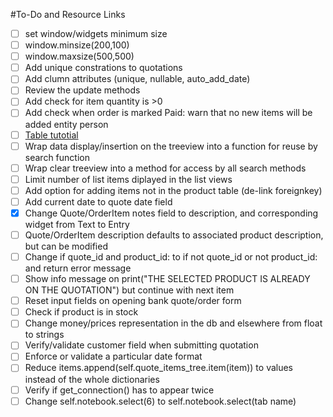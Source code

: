 #To-Do and Resource Links

- [ ] set window/widgets minimum size
- [ ] window.minsize(200,100)
- [ ] window.maxsize(500,500)
- [ ] Add unique constrations to quotations
- [ ] Add clumn attributes (unique, nullable, auto_add_date)
- [ ] Review the update methods
- [ ] Add check for item quantity is >0
- [ ] Add check when order is marked Paid: warn that no new items will be added
entity person
- [ ] [Table tutotial](https://pythonguides.com/python-tkinter-table-tutorial/)
- [ ] Wrap data display/insertion on the treeview into a function for reuse by search function
- [ ] Wrap clear treeview into a method for access by all search methods
- [ ] Limit number of list items diplayed in the list views
- [ ] Add option for adding items not in the product table (de-link foreignkey)
- [ ] Add current date to quote date field
- [x] Change Quote/OrderItem notes field to description, and corresponding widget from Text to Entry
- [ ] Quote/OrderItem description defaults to associated product description, but can be modified
- [ ] Change if quote_id and product_id: to if not quote_id or not product_id: and return error message
- [ ] Show info message on print("THE SELECTED PRODUCT IS ALREADY ON THE QUOTATION") but continue with next item
- [ ] Reset input fields on opening bank quote/order form
- [ ] Check if product is in stock 
- [ ] Change money/prices representation in the db and elsewhere from float to strings
- [ ] Verify/validate customer field when submitting quotation
- [ ] Enforce or validate a particular date format
- [ ] Reduce items.append(self.quote_items_tree.item(item)) to values instead of the whole dictionaries
- [ ] Verify if get_connection() has to appear twice
- [ ] Change self.notebook.select(6) to self.notebook.select(tab name)